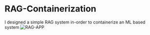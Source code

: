 # RAG-Containerization
I designed a simple RAG system in-order to containerize an ML based system
![RAG-APP](https://github.com/blessing-bester/RAG-Containerization/rag-app.png)

